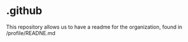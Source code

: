 # .github

This repository allows us to have a readme for the organization, found in /profile/READNE.md
